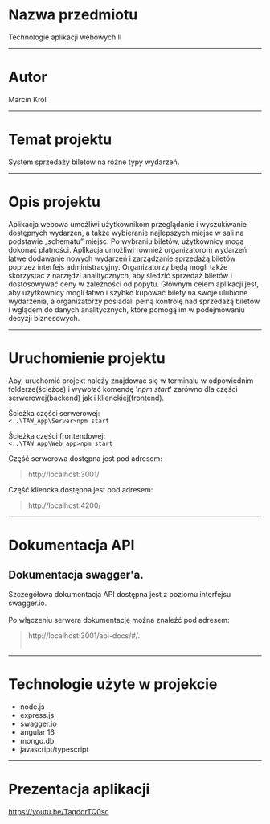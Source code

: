 # Nazwa przedmiotu
Technologie aplikacji webowych II

***

# Autor
Marcin Król

***

# Temat projektu
System sprzedaży biletów na różne typy wydarzeń.

***

# Opis projektu
Aplikacja webowa umożliwi użytkownikom przeglądanie i wyszukiwanie dostępnych wydarzeń, a także wybieranie najlepszych miejsc w sali na podstawie „schematu” miejsc. Po wybraniu biletów, użytkownicy mogą dokonać płatności. Aplikacja umożliwi również organizatorom wydarzeń łatwe dodawanie nowych wydarzeń i zarządzanie sprzedażą biletów poprzez interfejs administracyjny. Organizatorzy będą mogli także skorzystać z narzędzi analitycznych, aby śledzić sprzedaż biletów i dostosowywać ceny w zależności od popytu. Głównym celem aplikacji jest, aby użytkownicy mogli łatwo i szybko kupować bilety na swoje ulubione wydarzenia, a organizatorzy posiadali pełną kontrolę nad sprzedażą biletów i wglądem do danych analitycznych, które pomogą im w podejmowaniu decyzji biznesowych. 

***

# Uruchomienie projektu
Aby, uruchomić projekt należy znajdować się w terminalu w odpowiednim folderze(ścieżce) i wywołać komendę '_npm start_' zarówno dla części serwerowej(backend) jak 
i klienckiej(frontend).

Ścieżka części serwerowej: <br>
```<..\TAW_App\Server>npm start```

Ścieżka części frontendowej: <br>
```<..\TAW_App\Web_app>npm start```

Część serwerowa dostępna jest pod adresem: 
> http://localhost:3001/
> 
Część kliencka dostępna jest pod adresem: 
> http://localhost:4200/

***

# Dokumentacja API
## Dokumentacja swagger'a.
Szczegółowa dokumentacja API dostępna jest z poziomu interfejsu swagger.io. <br>
<br>Po włączeniu serwera dokumentację można znaleźć pod adresem: 
> http://localhost:3001/api-docs/#/.<br><br>
> 
> 
***

# Technologie użyte w projekcie
- node.js
- express.js
- swagger.io
- angular 16
- mongo.db
- javascript/typescript

***

# Prezentacja aplikacji
https://youtu.be/TaqddrTQ0sc
